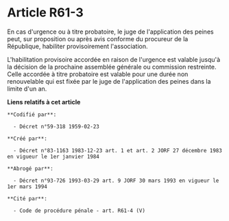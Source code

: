 # Article R61-3

En cas d'urgence ou à titre probatoire, le juge de l'application des peines peut, sur proposition ou après avis conforme du
procureur de la République, habiliter provisoirement l'association.

L'habilitation provisoire accordée en raison de l'urgence est valable jusqu'à la décision de la prochaine assemblée générale
ou commission restreinte. Celle accordée à titre probatoire est valable pour une durée non renouvelable qui est fixée par le
juge de l'application des peines dans la limite d'un an.

**Liens relatifs à cet article**

	**Codifié par**:

	  - Décret n°59-318 1959-02-23

	**Créé par**:

	  - Décret n°83-1163 1983-12-23 art. 1 et art. 2 JORF 27 décembre 1983 en vigueur le 1er janvier 1984

	**Abrogé par**:

	  - Décret n°93-726 1993-03-29 art. 9 JORF 30 mars 1993 en vigueur le 1er mars 1994

	**Cité par**:

	  - Code de procédure pénale - art. R61-4 (V)
